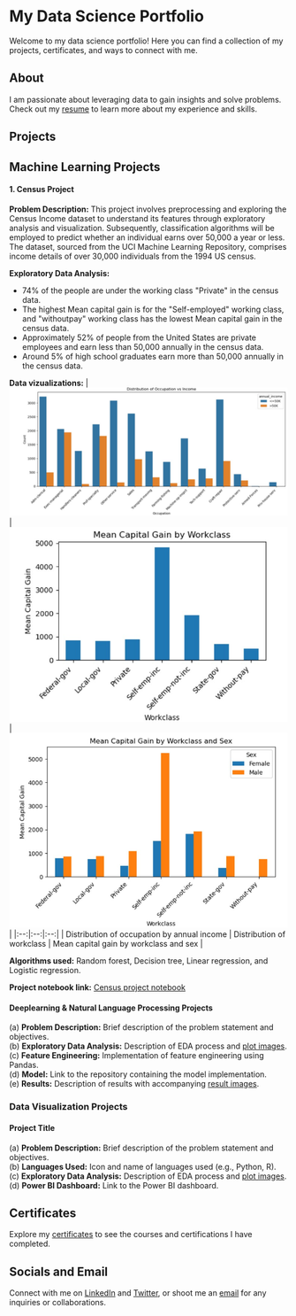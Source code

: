 # My Data Science Portfolio

Welcome to my data science portfolio! Here you can find a collection of my projects, certificates, and ways to connect with me.

## About

I am passionate about leveraging data to gain insights and solve problems. Check out my [resume](link-to-resume) to learn more about my experience and skills.

## Projects

## Machine Learning Projects
#### 1. Census Project

**Problem Description:** This project involves preprocessing and exploring the Census Income dataset to understand its features through exploratory analysis and visualization. Subsequently, classification algorithms will be employed to predict whether an individual earns over 50,000 a year or less. The dataset, sourced from the UCI Machine Learning Repository, comprises income details of over 30,000 individuals from the 1994 US census.  

**Exploratory Data Analysis:**
- 74% of the people are under the working class "Private" in the census data.
- The highest Mean capital gain is for the "Self-employed" working class, and "withoutpay" working class has the lowest Mean capital gain in the census data.
- Approximately 52% of people from the United States are private employees and earn less than 50,000 annually in the census data.
- Around 5% of high school graduates earn more than 50,000 annually in the census data.
  
**Data vizualizations:**
| ![Distribution of occupation by annual income](/images/distribution%20of%20occupation%20by%20annual_income.jpg) | ![Distribution of workclass](/images/Mean%20capital%20gain%20by%20workclass.jpg) | ![Mean capital gain by workclass and sex](/images/Mean%20capital%20gain%20by%20workclass%20and%20sex.jpg) |
|:--:|:--:|:--:|
| Distribution of occupation by annual income | Distribution of workclass | Mean capital gain by workclass and sex |

**Algorithms used:** Random forest, Decision tree, Linear regression, and Logistic regression.  

**Project notebook link:** [Census project notebook](https://github.com/Tharunsaig/Census-Income-binary-classification/blob/main/Census%20project%20(1).ipynb)

#### Deeplearning & Natural Language Processing Projects
(a) **Problem Description:** Brief description of the problem statement and objectives.  
(b) **Exploratory Data Analysis:** Description of EDA process and [plot images](link-to-plots).  
(c) **Feature Engineering:** Implementation of feature engineering using Pandas.  
(d) **Model:** Link to the repository containing the model implementation.  
(e) **Results:** Description of results with accompanying [result images](link-to-results).

### Data Visualization Projects

#### Project Title
(a) **Problem Description:** Brief description of the problem statement and objectives.  
(b) **Languages Used:** Icon and name of languages used (e.g., Python, R).  
(c) **Exploratory Data Analysis:** Description of EDA process and [plot images](link-to-plots).  
(d) **Power BI Dashboard:** Link to the Power BI dashboard.

## Certificates

Explore my [certificates](link-to-certificates) to see the courses and certifications I have completed.

## Socials and Email

Connect with me on [LinkedIn](link-to-linkedin) and [Twitter](link-to-twitter), or shoot me an [email](mailto:your-email@example.com) for any inquiries or collaborations.



